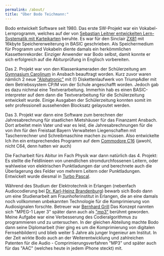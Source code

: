 ```yaml
---
permalink: /about/
title: "Über Bodo Teichmann:"
---
```


Bodo entwickelt Software seit 1980. Das erste SW-Projekt war ein Vokabel-Lernprogramm, welches  auf der von [Sebastian Leitner entwickelten Lern-Systematik mit Karteikarten](https://www.phase-6.de/presse/classic-wissenschaft/) beruhte. Es war für den Sinclair [ZX81](https://de.wikipedia.org/wiki/Sinclair_ZX81) mit 16kbyte Speichererweiterung in BASIC geschrieben. Als Speichermedium für Programm und Vokabeln diente damals ein herkömmlichen Kassettenrekorder. Einziger Anwender war Bodo selbst, damit konnte er sich erfolgreich auf die Abiturprüfung in Englisch vorbereiten.

Das 2. Projekt war von den Klassenkameraden der Schülerzeitung am [Gymnasium Carolinum](https://gymnasium-carolinum.de/) in Ansbach beauftragt worden. Kurz zuvor waren nämlich 2 neue ["Alphatronic"](https://binarium.de/triumph-adler_alphatronic_pc)  mit (!) Diskettenlaufwerk von TriumpAdler mit dem Betriebssystem CP/M von der Schule angeschafft worden. Jedoch gab es dazu nichmal eine Textverarbeitung. Immerhin hab es einen BASIC-interpreter auf dem dann die Textverarbeitung für die Schülerzeitung entwickelt wurde. Einige Ausgaben der Schülerzeitung konnten somit im sehr professionell aussehenden Blocksatz gelayoutet werden. 

Das 3. Projekt war dann eine Software zum berechnen der Jahresabrechnung für staatlichen Mietshäuser für das Finanzamt Ansbach. Dort arbeitet mein Vater und war es leid, die Jahresabrechnungen für die von ihm für den Freistaat Bayern Verwalteten Liegenschaften mit Taschenrechner und Schreibmaschine machen zu müssen. Also entwickelte Ich ihn ein entsprechendes Programm auf dem [Commodore C16](https://de.wikipedia.org/wiki/Commodore_16) (jawohl, nicht C64, denn hatten wir auch)

Die Facharbeit fürs Abitur im Fach Physik war dann natürlich das 4. Projekt: Es stellte die Feldlinieen von  unendlichen stromdurchfossenen Leitern, oder wahlweise von elektrischen Punktladungen dar und berechnete auch die Überlagerung des Felder von mehrern Leitern oder Punktladungen. Entwickelt wurde diesmal in [Turbo Pascal](https://de.wikipedia.org/wiki/Turbo_Pascal).

Während des Studium der Elektrotechnik in Erlangen (nebenfach Audiocodierung bei [Dr. Karl-Heinz Brandenburg](https://de.wikipedia.org/wiki/Karlheinz_Brandenburg)) bewarb sich Bodo dann um eine Studienarbeit am Fraunhoferinstitut in Erlangen, die an eine damals noch vollkommen unbekannten Technologie für die Komprimierung von Audiosignalen forschte. Betreuer war [Bernhard Grill](https://de.wikipedia.org/wiki/Bernhard_Grill) Das Konzept nannten sich "MPEG-1 Layer 3" später dann auch als ["mp3"](https://de.wikipedia.org/wiki/MP3) berühmt geworden. Meine Aufgabe war eine  Verbesserung des Codieralgorithmus zu programmieren und zu untersuchen. In der gleichen Abteilung machte Bodo dann seine Diplomarbeit (hier ging es um die Komprimierung von digitalen Fernsehbildern) und blieb weiter 5 Jahre als junger Ingenieur am Institut. In der Zeit wirkte Bodo auch an der Weiterentwicklung und zahlreichen Patenten für die Audio - Comprimierungsverfahren "MP3" und später auch für das "AAC" (welches heute in jedem iPhone steckt) mit. 
